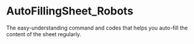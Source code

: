 # AutoFillingSheet_Robots
The easy-understanding command and codes that helps you auto-fill the content of the sheet regularly.
